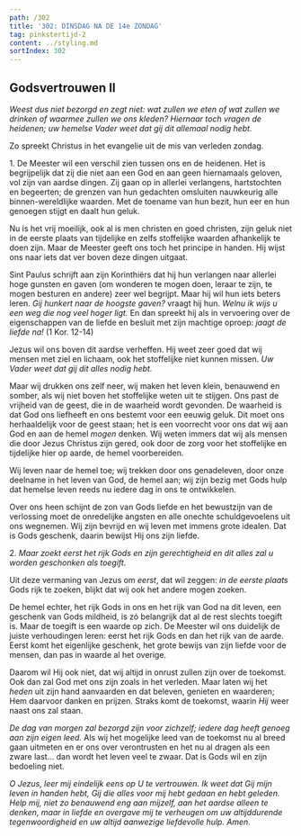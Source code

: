 ```yaml
---
path: /302
title: '302: DINSDAG NA DE 14e ZONDAG'
tag: pinkstertijd-2
content: ../styling.md
sortIndex: 302
---
```


## Godsvertrouwen II

_Weest dus niet bezorgd en zegt niet: wat zullen we eten of wat zullen we drinken of waarmee zullen we ons kleden? Hiernaar toch vragen de heidenen; uw hemelse Vader weet dat gij dit allemaal nodig hebt._

Zo spreekt Christus in het evangelie uit de mis van verleden zondag.

1\. De Meester wil een verschil zien tussen ons en de heidenen. Het is begrijpelijk dat zij die niet aan een God en aan geen hiernamaals geloven, vol zijn van aardse dingen. Zij gaan op in allerlei verlangens, hartstochten en begeerten; de grenzen van hun gedachten omsluiten nauwkeurig alle binnen-wereldlijke waarden. Met de toename van hun bezit, hun eer en hun genoegen stijgt en daalt hun geluk.

Nu is het vrij moeilijk, ook al is men christen en goed christen, zijn geluk niet in de eerste plaats van tijdelijke en zelfs stoffelijke waarden afhankelijk te doen zijn. Maar de Meester geeft ons toch het principe in handen. Hij wijst ons naar iets dat ver boven deze dingen uitgaat.

Sint Paulus schrijft aan zijn Korinthiërs dat hij hun verlangen naar allerlei hoge gunsten en gaven (om wonderen te mogen doen, leraar te zijn, te mogen besturen en andere) zeer wel begrijpt. Maar hij wil hun iets beters leren. _Gij hunkert naar de hoogste gaven?_ vraagt hij hun. _Welnu ik wijs u een weg die nog veel hoger ligt._ En dan spreekt hij als in vervoering over de eigenschappen van de liefde en besluit met zijn machtige oproep: _jaagt de liefde na!_ (1 Kor. 12-14)

Jezus wil ons boven dit aardse verheffen. Hij weet zeer goed dat wij mensen met ziel en lichaam, ook het stoffelijke niet kunnen missen. _Uw Vader weet dat gij dit alles nodig hebt._

Maar wij drukken ons zelf neer, wij maken het leven klein, benauwend en somber, als wij niet boven het stoffelijke weten uit te stijgen. Ons past de vrijheid van de geest, die in de waarheid wordt gevonden. De waarheid is dat God ons liefheeft en ons bestemt voor een eeuwig geluk. Dit moet ons herhaaldelijk voor de geest staan; het is een voorrecht voor ons dat wij aan God en aan de hemel _mogen_ denken. Wij weten immers dat wij als mensen die door Jezus Christus zijn gered, ook door de zorg voor het stoffelijke en tijdelijke hier op aarde, de hemel voorbereiden.

Wij leven naar de hemel toe; wij trekken door ons genadeleven, door onze deelname in het leven van God, de hemel aan; wij zijn bezig met Gods hulp dat hemelse leven reeds nu iedere dag in ons te ontwikkelen.

Over ons heen schijnt de zon van Gods liefde en het bewustzijn van de verlossing moet de onredelijke angsten en alle onechte schuldgevoelens uit ons wegnemen. Wij zijn bevrijd en wij leven met immens grote idealen. Dat is Gods geschenk, daarin bewijst Hij ons zijn liefde.

2\. _Maar zoekt eerst het rijk Gods en zijn gerechtigheid en dit alles zal u worden geschonken als toegift._

Uit deze vermaning van Jezus om _eerst_, dat wil zeggen: _in de eerste plaats_ Gods rijk te zoeken, blijkt dat wij ook het andere mogen zoeken.

De hemel echter, het rijk Gods in ons en het rijk van God na dit leven, een geschenk van Gods mildheid, is zó belangrijk dat al de rest slechts toegift is. Maar de toegift is een waarde op zich. De Meester wil ons duidelijk de juiste verhoudingen leren: eerst het rijk Gods en dan het rijk van de aarde. Eerst komt het eigenlijke geschenk, het grote bewijs van zijn liefde voor de mensen, dan pas in waarde al het overige.

Daarom wil Hij ook niet, dat wij altijd in onrust zullen zijn over de toekomst. Ook dan zal God met ons zijn zoals in het verleden. Maar laten wij het _heden_ uit zijn hand aanvaarden en dat beleven, genieten en waarderen; Hem daarvoor danken en prijzen. Straks komt de toekomst, waarin _Hij_ weer naast ons zal staan.

_De dag van morgen zal bezorgd zijn voor zichzelf; iedere dag heeft genoeg aan zijn eigen leed._ Als wij het mogelijke leed van de toekomst nu al breed gaan uitmeten en er ons over verontrusten en het nu al dragen als een zware last... dan wordt het leven veel te zwaar. Dat is Gods wil en zijn bedoeling niet.

_O Jezus, leer mij eindelijk eens op U te vertrouwen. Ik weet dat Gij mijn leven in handen hebt, Gij die alles voor mij hebt gedaan en hebt geleden. Help mij, niet zo benauwend eng aan mijzelf, aan het aardse alleen te denken, maar in liefde en overgave mij te verheugen om uw altijddurende tegenwoordigheid en uw altijd aanwezige liefdevolle hulp. Amen._
